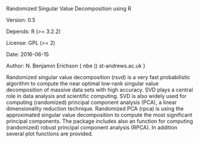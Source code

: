 Randomized Singular Value Decomposition using R

Version: 0.5

Depends: R (>= 3.2.2)

License: GPL (>= 2)

Date: 2016-06-15

Author: N. Benjamin Erichson { nbe () st-andrews.ac.uk }

Randomized singular value decomposition (rsvd) is a very fast
probabilistic algorithm to compute the near optimal low-rank singular value
decomposition of massive data sets with high accuracy. SVD plays a central role
in data analysis and scientific computing. SVD is also widely used for computing
(randomized) principal component analysis (PCA), a linear dimensionality reduction technique.
Randomized PCA (rpca) is using the approximated singular value decomposition
to compute the most significant principal components. The package includes also an
function for computing (randomized) robust principal component analysis (RPCA).
In addition several plot functions are provided.


